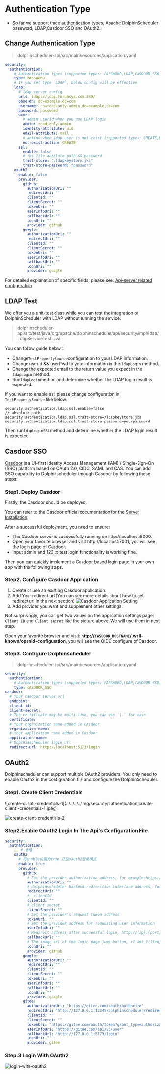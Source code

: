 # Authentication Type

* So far we support three authentication types, Apache DolphinScheduler password, LDAP,Casdoor SSO and OAuth2.

## Change Authentication Type

> dolphinscheduler-api/src/main/resources/application.yaml

```yaml
security:
  authentication:
    # Authentication types (supported types: PASSWORD,LDAP,CASDOOR_SSO)
    type: PASSWORD
    # IF you set type `LDAP`, below config will be effective
    ldap:
      # ldap server config
      urls: ldap://ldap.forumsys.com:389/
      base-dn: dc=example,dc=com
      username: cn=read-only-admin,dc=example,dc=com
      password: password
      user:
        # admin userId when you use LDAP login
        admin: read-only-admin
        identity-attribute: uid
        email-attribute: mail
        # action when ldap user is not exist (supported types: CREATE,DENY)
        not-exist-action: CREATE
      ssl:
        enable: false
        # jks file absolute path && password
        trust-store: "/ldapkeystore.jks"
        trust-store-password: "password"
    oauth2:
      enable: false
      provider:
        github:
          authorizationUri: ""
          redirectUri: ""
          clientId: ""
          clientSecret: ""
          tokenUri: ""
          userInfoUri: ""
          callbackUrl: ""
          iconUri: ""
          provider: github
        google:
          authorizationUri: ""
          redirectUri: ""
          clientId: ""
          clientSecret: ""
          tokenUri: ""
          userInfoUri: ""
          callbackUrl: ""
          iconUri: ""
          provider: google
```

For detailed explanation of specific fields, please see: [Api-server related configuration](../../architecture/configuration.md)

## LDAP Test

We offer you a unit-test class while you can test the integration of DolphinScheduler with LDAP without running the service.

> dolphinscheduler-api/src/test/java/org/apache/dolphinscheduler/api/security/impl/ldap/LdapServiceTest.java

You can follow guide below：
- Change`TestPropertySource`configuration to your LDAP information.
- Change userId && userPwd to your information in the `ldapLogin` method.
- Change the expected email to the return value you expect in the `ldapLogin` method.
- Run`ldapLogin`method and determine whether the LDAP login result is expected.

If you want to enable ssl, please change configuration in `TestPropertySource` like below:

```
security.authentication.ldap.ssl.enable=false
// absolute path
security.authentication.ldap.ssl.trust-store=/ldapkeystore.jks
security.authentication.ldap.ssl.trust-store-password=yourpassword
```

Then run`ldapLoginSSL`method and determine whether the LDAP login result is expected.

## Casdoor SSO

[Casdoor](https://casdoor.org/) is a UI-first Identity Access Management (IAM) / Single-Sign-On (SSO) platform based on OAuth 2.0, OIDC, SAML and CAS. You can add SSO capability to Dolphinscheduler through Casdoor by following these steps:

### Step1. Deploy Casdoor

Firstly, the Casdoor should be deployed.

You can refer to the Casdoor official documentation for the [Server Installation](https://casdoor.org/docs/basic/server-installation).

After a successful deployment, you need to ensure:

* The Casdoor server is successfully running on http://localhost:8000.
* Open your favorite browser and visit http://localhost:7001, you will see the login page of Casdoor.
* Input admin and 123 to test login functionality is working fine.

Then you can quickly implement a Casdoor based login page in your own app with the following steps.

### Step2. Configure Casdoor Application

1. Create or use an existing Casdoor application.
2. Add Your redirect url (You can see more details about how to get redirect url in the next section)
   ![Casdoor Application Setting](../../../../img/casdoor-sso-configuration.png)
3. Add provider you want and supplement other settings.

Not surprisingly, you can get two values on the application settings page: `Client ID` and `Client secret` like the picture above. We will use them in next step.

Open your favorite browser and visit: **http://`CASDOOR_HOSTNAME`/.well-known/openid-configuration**, you will see the OIDC configure of Casdoor.

### Step3. Configure Dolphinscheduler

> dolphinscheduler-api/src/main/resources/application.yaml

```yaml
security:
  authentication:
    # Authentication types (supported types: PASSWORD,LDAP,CASDOOR_SSO)
    type: CASDOOR_SSO
casdoor:
  # Your Casdoor server url
  endpoint:
  client-id:
  client-secret:
  # The certificate may be multi-line, you can use `|-` for ease
  certificate: 
  # Your organization name added in Casdoor
  organization-name:
  # Your application name added in Casdoor
  application-name:
  # Doplhinscheduler login url
  redirect-url: http://localhost:5173/login 
```

## OAuth2

Dolphinscheduler can support multiple OAuth2 providers. You only need to enable Oauth2 in the configuration file and configure the DolphinScheduler.

### Step1. Create Client Credentials

![create-client -credentials-1](../../../../img/security/authentication/create-client -credentials-1.jpeg)

![create-client-credentials-2](../../../../img/security/authentication/create-client-credentials-2.png)

### Step2.Enable OAuth2 Login In The Api's Configuration File

```yaml
security:
  authentication:
    …… # 省略
    oauth2:
      # 将enable设置为true 开启oauth2登录模式
      enable: true
      provider:
        github:
          # Set the provider authorization address, for example:https://github.com/login/oauth/authorize
          authorizationUri: ""
          # dolphinscheduler backend redirection interface address, for example :http://127.0.0.1:12345/dolphinscheduler/redirect/login/oauth2
          redirectUri: ""
          #  clientId
          clientId: ""
          # client secret
          clientSecret: ""
          # Set the provider's request token address
          tokenUri: ""
          # Set the provider address for requesting user information
          userInfoUri: ""
          # Redirect address after successful login, http://{ip}:{port}/login
          callbackUrl: ""
          # The image url of the login page jump button, if not filled, a text button will be displayed
          iconUri: ""
          provider: github
        google:
          authorizationUri: ""
          redirectUri: ""
          clientId: ""
          clientSecret: ""
          tokenUri: ""
          userInfoUri: ""
          callbackUrl: ""
          iconUri: ""
          provider: google
        gitee:
          authorizationUri: "https://gitee.com/oauth/authorize"
          redirectUri: "http://127.0.0.1:12345/dolphinscheduler/redirect/login/oauth2"
          clientId: ""
          clientSecret: ""
          tokenUri: "https://gitee.com/oauth/token?grant_type=authorization_code"
          userInfoUri: "https://gitee.com/api/v5/user"
          callbackUrl: "http://127.0.0.1:5173/login"
          iconUri: ""
          provider: gitee
```

### Step.3 Login With OAuth2

![login-with-oauth2](../../../../img/security/authentication/login-with-oauth2.png)
